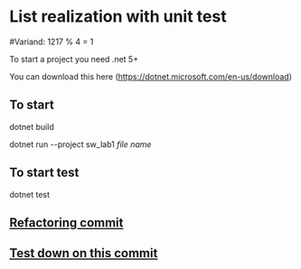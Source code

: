# List realization with unit test

#Variand: 1217 % 4 = 1

To start a project you need .net 5+

You can download this here (https://dotnet.microsoft.com/en-us/download)

## To start

dotnet build

dotnet run --project sw_lab1 <i>file name</i>

## To start test

dotnet test

## [Refactoring commit](https://github.com/junkjuk/sw_lab2/commit/e7debb7fb9ea840ce745864fca3c5983d750b141)

## [Test down on this commit](https://github.com/junkjuk/sw_lab2/commit/be84d1fc3bccf5af247d2b88114e617ae8fa044e)
